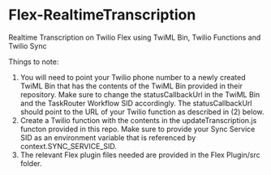 # Flex-RealtimeTranscription
Realtime Transcription on Twilio Flex using TwiML Bin, Twilio Functions and Twilio Sync

Things to note: 

1. You will need to point your Twilio phone number to a newly created TwiML Bin that has the contents of the TwiML Bin provided in their repository. Make sure to change the statusCallbackUrl in the TwiML Bin and the TaskRouter Workflow SID accordingly. The statusCallbackUrl should point to the URL of your Twilio function as described in (2) below.
2. Create a Twilio function with the contents in the updateTranscription.js functon provided in this repo. Make sure to provide your Sync Service SID as an environment variable that is referenced by context.SYNC_SERVICE_SID.
3. The relevant Flex plugin files needed are provided in the Flex Plugin/src folder.


